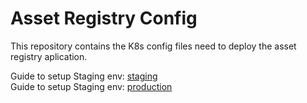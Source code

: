 # Asset Registry Config

This repository contains the K8s config files need to deploy the asset registry aplication.<br>

Guide to setup Staging env: [staging](/environments/staging/README.md)<br>
Guide to setup Staging env: [production](/environments/production/README.md)
